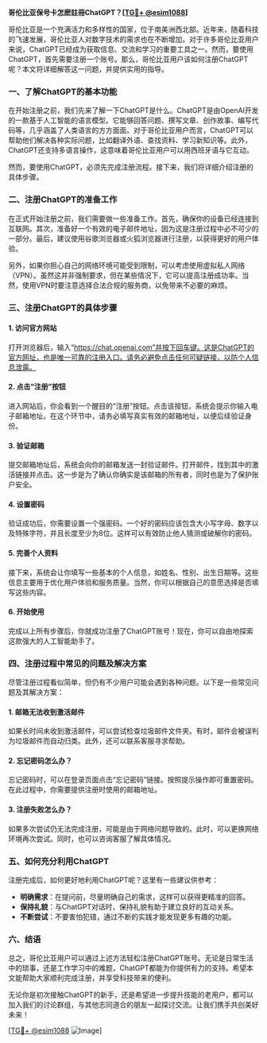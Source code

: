 **哥伦比亚保号卡怎麽註冊ChatGPT？[[TG💪+ @esim1088](https://t.me/s/esim1088)]**

哥伦比亚是一个充满活力和多样性的国家，位于南美洲西北部。近年来，随着科技的飞速发展，哥伦比亚人对数字技术的需求也在不断增加。对于许多哥伦比亚用户来说，ChatGPT已经成为获取信息、交流和学习的重要工具之一。然而，要使用ChatGPT，首先需要注册一个账号。那么，哥伦比亚用户该如何注册ChatGPT呢？本文将详细解答这一问题，并提供实用的指导。

### 一、了解ChatGPT的基本功能

在开始注册之前，我们先来了解一下ChatGPT是什么。ChatGPT是由OpenAI开发的一款基于人工智能的语言模型。它能够回答问题、撰写文章、创作故事、编写代码等，几乎涵盖了人类语言的方方面面。对于哥伦比亚用户而言，ChatGPT可以帮助他们解决各种实际问题，比如翻译外语、查找资料、学习新知识等。此外，ChatGPT还支持多语言操作，这意味着哥伦比亚用户可以用西班牙语与它互动。

然而，要使用ChatGPT，必须先完成注册流程。接下来，我们将详细介绍注册的具体步骤。

### 二、注册ChatGPT的准备工作

在正式开始注册之前，我们需要做一些准备工作。首先，确保你的设备已经连接到互联网。其次，准备好一个有效的电子邮件地址，因为这是注册过程中必不可少的一部分。最后，建议使用谷歌浏览器或火狐浏览器进行注册，以获得更好的用户体验。

另外，如果你担心自己的网络环境可能受到限制，可以考虑使用虚拟私人网络（VPN）。虽然这并非强制要求，但在某些情况下，它可以提高注册成功率。当然，使用VPN时要注意选择合法合规的服务商，以免带来不必要的麻烦。

### 三、注册ChatGPT的具体步骤

#### 1. 访问官方网站

打开浏览器后，输入“https://chat.openai.com”并按下回车键。这是ChatGPT的官方网址，也是唯一可靠的注册入口。请务必避免点击任何可疑链接，以防个人信息泄露。

#### 2. 点击“注册”按钮

进入网站后，你会看到一个醒目的“注册”按钮。点击该按钮，系统会提示你输入电子邮箱地址。在这个环节中，请务必填写真实有效的邮箱地址，以便后续验证身份。

#### 3. 验证邮箱

提交邮箱地址后，系统会向你的邮箱发送一封验证邮件。打开邮件，找到其中的激活链接并点击。这一步是为了确认你确实是该邮箱的所有者，同时也是为了保护账户安全。

#### 4. 设置密码

验证成功后，你需要设置一个强密码。一个好的密码应该包含大小写字母、数字以及特殊字符，并且长度至少为8位。这样可以有效防止他人猜测或破解你的密码。

#### 5. 完善个人资料

接下来，系统会让你填写一些基本的个人信息，如姓名、性别、出生日期等。这些信息主要用于优化用户体验和服务质量。当然，你可以根据自己的意愿选择是否填写这些内容。

#### 6. 开始使用

完成以上所有步骤后，你就成功注册了ChatGPT账号！现在，你可以自由地探索这款强大的人工智能助手了。

### 四、注册过程中常见的问题及解决方案

尽管注册过程看似简单，但仍有不少用户可能会遇到各种问题。以下是一些常见问题及其解决方案：

#### 1. 邮箱无法收到激活邮件

如果长时间未收到激活邮件，可以尝试检查垃圾邮件文件夹。有时，邮件会被误判为垃圾邮件而自动归类。此外，还可以联系客服寻求帮助。

#### 2. 忘记密码怎么办？

忘记密码时，可以在登录页面点击“忘记密码”链接。按照提示操作即可重置密码。在此过程中，你需要提供注册时使用的邮箱地址。

#### 3. 注册失败怎么办？

如果多次尝试仍无法完成注册，可能是由于网络问题导致的。此时，可以更换网络环境再次尝试。同时，也可以咨询客服了解具体情况。

### 五、如何充分利用ChatGPT

注册完成后，如何更好地利用ChatGPT呢？这里有一些建议供参考：

- **明确需求**：在提问前，尽量明确自己的需求，这样可以获得更精准的回答。
- **保持礼貌**：与ChatGPT对话时，保持礼貌有助于建立良好的互动关系。
- **不断尝试**：不要害怕犯错，通过不断的实践才能发现更多有趣的功能。

### 六、结语

总之，哥伦比亚用户可以通过上述方法轻松注册ChatGPT账号。无论是日常生活中的琐事，还是工作学习中的难题，ChatGPT都能为你提供有力的支持。希望本文能帮助大家顺利完成注册，并享受科技带来的便利。

无论你是初次接触ChatGPT的新手，还是希望进一步提升技能的老用户，都可以加入我们的讨论群组，与其他志同道合的朋友一起探讨交流。让我们携手共创美好未来！

[[TG💪+ @esim1088](https://t.me/s/esim1088) ![Image](https://i.postimg.cc/4NQfJmqS/Snipaste-2025-05-13-00-14-12.png)]